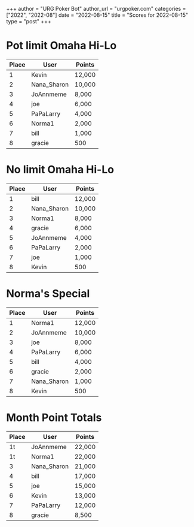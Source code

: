 +++
author = "URG Poker Bot"
author_url = "urgpoker.com"
categories = ["2022", "2022-08"]
date = "2022-08-15"
title = "Scores for 2022-08-15"
type = "post"
+++
# Pot limit Omaha Hi-Lo

| Place | User | Points |
|-------|------|--------|
| 1 | Kevin | 12,000 |
| 2 | Nana_Sharon | 10,000 |
| 3 | JoAnnmeme | 8,000 |
| 4 | joe | 6,000 |
| 5 | PaPaLarry | 4,000 |
| 6 | Norma1 | 2,000 |
| 7 | bill | 1,000 |
| 8 | gracie | 500 |

# No limit Omaha Hi-Lo

| Place | User | Points |
|-------|------|--------|
| 1 | bill | 12,000 |
| 2 | Nana_Sharon | 10,000 |
| 3 | Norma1 | 8,000 |
| 4 | gracie | 6,000 |
| 5 | JoAnnmeme | 4,000 |
| 6 | PaPaLarry | 2,000 |
| 7 | joe | 1,000 |
| 8 | Kevin | 500 |

# Norma's Special

| Place | User | Points |
|-------|------|--------|
| 1 | Norma1 | 12,000 |
| 2 | JoAnnmeme | 10,000 |
| 3 | joe | 8,000 |
| 4 | PaPaLarry | 6,000 |
| 5 | bill | 4,000 |
| 6 | gracie | 2,000 |
| 7 | Nana_Sharon | 1,000 |
| 8 | Kevin | 500 |

# Month Point Totals

| Place | User | Points |
|-------|------|--------|
| 1t | JoAnnmeme | 22,000 |
| 1t | Norma1 | 22,000 |
| 3 | Nana_Sharon | 21,000 |
| 4 | bill | 17,000 |
| 5 | joe | 15,000 |
| 6 | Kevin | 13,000 |
| 7 | PaPaLarry | 12,000 |
| 8 | gracie | 8,500 |
